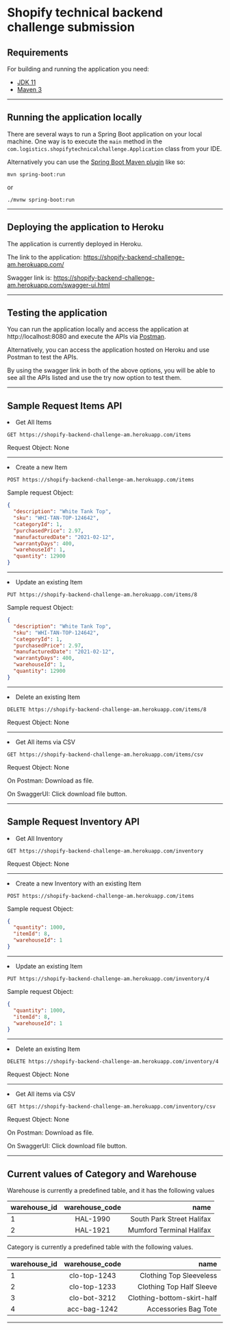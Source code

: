 # Shopify technical backend challenge submission

## Requirements

For building and running the application you need:

- [JDK 11](https://www.oracle.com/ca-en/java/technologies/javase/jdk11-archive-downloads.html)
- [Maven 3](https://maven.apache.org)
<hr>

## Running the application locally

There are several ways to run a Spring Boot application on your local machine. One way is to execute the `main` method in the `com.logistics.shopifytechnicalchallenge.Application` class from your IDE.

Alternatively you can use the [Spring Boot Maven plugin](https://docs.spring.io/spring-boot/docs/current/reference/html/build-tool-plugins-maven-plugin.html) like so:

```shell
mvn spring-boot:run 
```
or 
```shell
./mvnw spring-boot:run 
```
<hr>

## Deploying the application to Heroku

The application is currently deployed in Heroku.

The link to the application: https://shopify-backend-challenge-am.herokuapp.com/

Swagger link is: https://shopify-backend-challenge-am.herokuapp.com/swagger-ui.html
<hr>

## Testing the application

You can run the application locally and access the application at http://localhost:8080 and execute the APIs 
via [Postman](https://www.postman.com/).

Alternatively, you can access the application hosted on Heroku and use Postman to test the APIs.

By using the swagger link in both of the above options, you will be able to see all the APIs listed and use the try now 
option to test them.
<hr>

## Sample Request Items API

<li> Get All Items

```shell
GET https://shopify-backend-challenge-am.herokuapp.com/items
```
Request Object: None
<hr>
<li> Create a new Item 

```shell
POST https://shopify-backend-challenge-am.herokuapp.com/items
```
Sample request Object: 
```json
{
  "description": "White Tank Top",
  "sku": "WHI-TAN-TOP-124642",
  "categoryId": 1,
  "purchasedPrice": 2.97,
  "manufacturedDate": "2021-02-12",
  "warrantyDays": 400,
  "warehouseId": 1,
  "quantity": 12900
}
```
<hr>
<li> Update an existing Item 

```shell
PUT https://shopify-backend-challenge-am.herokuapp.com/items/8
```
Sample request Object:
```json
{
  "description": "White Tank Top",
  "sku": "WHI-TAN-TOP-124642",
  "categoryId": 1,
  "purchasedPrice": 2.97,
  "manufacturedDate": "2021-02-12",
  "warrantyDays": 400,
  "warehouseId": 1,
  "quantity": 12900
}
```
<hr>
<li> Delete an existing Item 

```shell
DELETE https://shopify-backend-challenge-am.herokuapp.com/items/8
```
Request Object: None
<hr>
<li> Get All items via CSV 

```shell
GET https://shopify-backend-challenge-am.herokuapp.com/items/csv
```
Request Object: None

On Postman: Download as file.
  
On SwaggerUI: Click download file button.
<hr>

## Sample Request Inventory API

<li> Get All Inventory

```shell
GET https://shopify-backend-challenge-am.herokuapp.com/inventory
```
Request Object: None
<hr>
<li> Create a new Inventory with an existing Item 

```shell
POST https://shopify-backend-challenge-am.herokuapp.com/items
```
Sample request Object:
```json
{
  "quantity": 1000,
  "itemId": 8,
  "warehouseId": 1
}
```
<hr>
<li> Update an existing Item 

```shell
PUT https://shopify-backend-challenge-am.herokuapp.com/inventory/4
```
Sample request Object:
```json
{
  "quantity": 1000,
  "itemId": 8,
  "warehouseId": 1
}
```
<hr>
<li> Delete an existing Item 

```shell
DELETE https://shopify-backend-challenge-am.herokuapp.com/inventory/4
```
Request Object: None
<hr>
<li> Get All items via CSV 

```shell
GET https://shopify-backend-challenge-am.herokuapp.com/inventory/csv
```
Request Object: None

On Postman: Download as file.
  
On SwaggerUI: Click download file button.
<hr>

## Current values of Category and Warehouse

Warehouse is currently a predefined table, and it has the following values

| warehouse_id  | warehouse_code| name                      |
| ------------- |:-------------:| -------------------------:|
| 1             | HAL-1990      | South Park Street Halifax |
| 2             | HAL-1921      | Mumford Terminal Halifax  |

Category is currently a predefined table with the following values.

| warehouse_id  | warehouse_code| name                          |
| ------------- |:-------------:| -----------------------------:|
| 1             | clo-top-1243  | Clothing Top Sleeveless       |
| 2             | clo-top-1233  | Clothing Top Half Sleeve      |
| 3             | clo-bot-3212  | Clothing-bottom-skirt-half    |
| 4             | acc-bag-1242  | Accessories Bag Tote          |

<hr>

